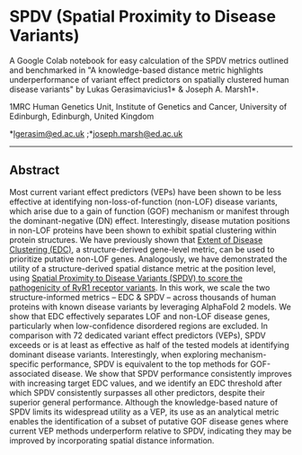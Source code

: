 # SPDV (Spatial Proximity to Disease Variants)

A Google Colab notebook for easy calculation of the SPDV metrics outlined and benchmarked in "A knowledge-based distance metric highlights underperformance of variant effect predictors on spatially clustered human disease variants" by Lukas Gerasimavicius1* & Joseph A. Marsh1*.

1MRC Human Genetics Unit, Institute of Genetics and Cancer, University of Edinburgh, Edinburgh, United Kingdom

*lgerasim@ed.ac.uk ;*joseph.marsh@ed.ac.uk

--------

Abstract
--------
Most current variant effect predictors (VEPs) have been shown to be less effective at identifying non-loss-of-function (non-LOF) disease variants, which arise due to a gain of function (GOF) mechanism or manifest through the dominant-negative (DN) effect. Interestingly, disease mutation positions in non-LOF proteins have been shown to exhibit spatial clustering within protein structures. We have previously shown that [Extent of Disease Clustering (EDC)](https://colab.research.google.com/drive/11u6RuvZHZmyCXT8vavdrtFfW5rEbMEnG), a structure-derived gene-level metric, can be used to prioritize putative non-LOF genes. Analogously, we have demonstrated the utility of a structure-derived spatial distance metric at the position level, using [Spatial Proximity to Disease Variants (SPDV) to score the pathogenicity of RyR1 receptor variants](www.medrxiv.org/content/10.1101/2025.04.02.25325085v1.full). In this work, we scale the two structure-informed metrics – EDC & SPDV – across thousands of human proteins with known disease variants by leveraging AlphaFold 2 models. We show that EDC effectively separates LOF and non-LOF disease genes, particularly when low-confidence disordered regions are excluded. In comparison with 72 dedicated variant effect predictors (VEPs), SPDV exceeds or is at least as effective as half of the tested models at identifying dominant disease variants. Interestingly, when exploring mechanism-specific performance, SPDV is equivalent to the top methods for GOF-associated disease. We show that SPDV performance consistently improves with increasing target EDC values, and we identify an EDC threshold after which SPDV consistently surpasses all other predictors, despite their superior general performance. Although the knowledge-based nature of SPDV limits its widespread utility as a VEP, its use as an analytical metric enables the identification of a subset of putative GOF disease genes where current VEP methods underperform relative to SPDV, indicating they may be improved by incorporating spatial distance information.
